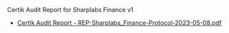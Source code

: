 Certik Audit Report for Sharplabs Finance v1

- [Certik Audit Report - REP-Sharplabs_Finance-Protocol-2023-05-08.pdf](./REP-Sharplabs_Finance-Protocol-2023-05-08.pdf)


